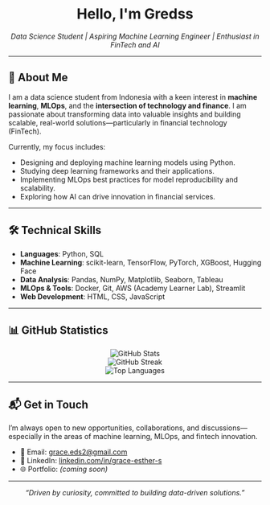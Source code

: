 <h1 align="center">Hello, I'm Gredss</h1>
<p align="center">
  <em>Data Science Student | Aspiring Machine Learning Engineer | Enthusiast in FinTech and AI</em>
</p>

---

## 🧠 About Me

I am a data science student from Indonesia with a keen interest in **machine learning**, **MLOps**, and the **intersection of technology and finance**. I am passionate about transforming data into valuable insights and building scalable, real-world solutions—particularly in financial technology (FinTech).

Currently, my focus includes:
- Designing and deploying machine learning models using Python.
- Studying deep learning frameworks and their applications.
- Implementing MLOps best practices for model reproducibility and scalability.
- Exploring how AI can drive innovation in financial services.

---

## 🛠️ Technical Skills

- **Languages**: Python, SQL
- **Machine Learning**: scikit-learn, TensorFlow, PyTorch, XGBoost, Hugging Face  
- **Data Analysis**: Pandas, NumPy, Matplotlib, Seaborn, Tableau  
- **MLOps & Tools**: Docker, Git, AWS (Academy Learner Lab), Streamlit  
- **Web Development**: HTML, CSS, JavaScript

---

## 📊 GitHub Statistics

<p align="center">
  <img src="https://github-readme-stats.vercel.app/api?username=gredss&show_icons=true&theme=default&hide_title=false&hide_border=true" alt="GitHub Stats" />
  <br />
  <img src="https://github-readme-streak-stats.herokuapp.com/?user=gredss&theme=default&hide_border=true" alt="GitHub Streak" />
  <br />
  <img src="https://github-readme-stats.vercel.app/api/top-langs/?username=gredss&layout=compact&theme=default&hide_border=true" alt="Top Languages" />
</p>

---

## 📬 Get in Touch

I’m always open to new opportunities, collaborations, and discussions—especially in the areas of machine learning, MLOps, and fintech innovation.

- 📧 Email: grace.eds2@gmail.com  
- 💼 LinkedIn: [linkedin.com/in/grace-esther-s](https://www.linkedin.com/in/grace-esther-s/)  
- 🌐 Portfolio: *(coming soon)*

---

<p align="center">
  <em>“Driven by curiosity, committed to building data-driven solutions.”</em>
</p>
